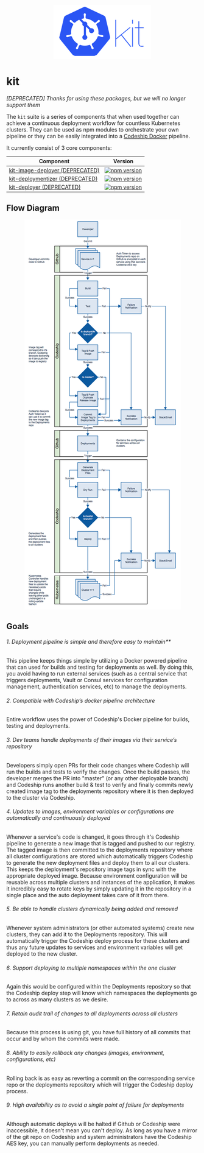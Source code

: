 <p align="center">
  <a href="https://invisionapp.github.io/kit/">
    <img src="https://github.com/InVisionApp/kit/raw/master/media/kit-logo-horz-sm.png">
  </a>
</p>

# kit

*[DEPRECATED] Thanks for using these packages, but we will no longer support them*

The `kit` suite is a series of components that when used together can achieve a continuous deployment workflow for countless Kubernetes clusters. They can be used as npm modules to orchestrate your own pipeline or they can be easily integrated into a [Codeship Docker](http://pages.codeship.com/docker) pipeline.

It currently consist of 3 core components:

| Component               | Version           |
| ----------------------- |-------------------|
| [kit-image-deployer (DEPRECATED) ](https://github.com/InVisionApp/kit-image-deployer)      | [![npm version](https://badge.fury.io/js/kit-image-deployer.svg)](https://badge.fury.io/js/kit-image-deployer) |
| [kit-deploymentizer (DEPRECATED) ](https://github.com/InVisionApp/kit-deploymentizer)      | [![npm version](https://badge.fury.io/js/kit-deploymentizer.svg)](https://badge.fury.io/js/kit-deploymentizer)      |
| [kit-deployer (DEPRECATED) ](https://github.com/InVisionApp/kit-deployer)            | [![npm version](https://badge.fury.io/js/kit-deployer.svg)](https://badge.fury.io/js/kit-deployer)      |

## Flow Diagram

<p align="center">
  <img src="https://github.com/InVisionApp/kit/raw/master/media/kit-flowchart.png">
</p>

## Goals

###### 1. Deployment pipeline is simple and therefore easy to maintain**

This pipeline keeps things simple by utilizing a Docker powered pipeline that can used for builds and testing for deployments as well. By doing this, you avoid having to run external services (such as a central service that triggers deployments, Vault or Consul services for configuration management, authentication services, etc) to manage the deployments.

###### 2. Compatible with Codeship’s docker pipeline architecture

Entire workflow uses the power of Codeship's Docker pipeline for builds, testing and deployments.

###### 3. Dev teams handle deployments of their images via their service’s repository

Developers simply open PRs for their code changes where Codeship will run the builds and tests to verify the changes. Once the build passes, the developer merges the PR into "master" (or any other deployable branch) and Codeship runs another build & test to verify and finally commits newly created image tag to the deployments repository where it is then deployed to the cluster via Codeship.

###### 4. Updates to images, environment variables or configurations are automatically and continuously deployed

Whenever a service's code is changed, it goes through it's Codeship pipeline to generate a new image that is tagged and pushed to our registry. The tagged image is then committed to the deployments repository where all cluster configurations are stored which automatically triggers Codeship to generate the new deployment files and deploy them to all our clusters. This keeps the deployment's repository image tags in sync with the appropriate deployed image. Because environment configuration will be reusable across multiple clusters and instances of the application, it makes it incredibly easy to rotate keys by simply updating it in the repository in a single place and the auto deployment takes care of it from there.

###### 5. Be able to handle clusters dynamically being added and removed

Whenever system administrators (or other automated systems) create new clusters, they can add it to the Deployments repository. This will automatically trigger the Codeship deploy process for these clusters and thus any future updates to services and environment variables will get deployed to the new cluster.

###### 6. Support deploying to multiple namespaces within the one cluster

Again this would be configured within the Deployments repository so that the Codeship deploy step will know which namespaces the deployments go to across as many clusters as we desire.

###### 7. Retain audit trail of changes to all deployments across all clusters

Because this process is using git, you have full history of all commits that occur and by whom the commits were made.

###### 8. Ability to easily rollback any changes (images, environment, configurations, etc)

Rolling back is as easy as reverting a commit on the corresponding service repo or the deployments repository which will trigger the Codeship deploy process.

###### 9. High availability as to avoid a single point of failure for deployments
Although automatic deploys will be halted if Github or Codeship were inaccessible, it doesn't mean you can't deploy. As long as you have a mirror of the git repo on Codeship and system administrators have the Codeship AES key, you can manually perform deployments as needed.
